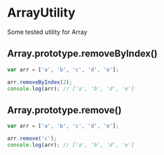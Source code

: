 # ArrayUtility
Some tested utility for Array

## Array.prototype.removeByIndex()

```javascript
var arr = ['a', 'b', 'c', 'd', 'e'];

arr.removeByIndex(2);
console.log(arr); // ['a', 'b', 'd', 'e']
```
## Array.prototype.remove()

```javascript
var arr = ['a', 'b', 'c', 'd', 'e'];

arr.remove('c');
console.log(arr); // ['a', 'b', 'd', 'e']
```
